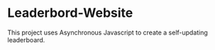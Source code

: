 # Leaderbord-Website
This project uses Asynchronous Javascript to create a self-updating leaderboard.
